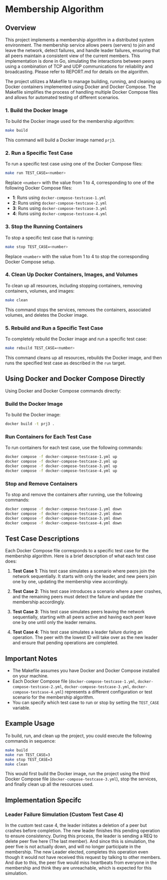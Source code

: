 
# Membership Algorithm

## Overview

This project implements a membership algorithm in a distributed system environment. The membership service allows peers (servers) to join and leave the network, detect failures, and handle leader failures, ensuring that all peers maintain a consistent view of the current members. This implementation is done in Go, simulating the interactions between peers using a combination of TCP and UDP communications for reliability and broadcasting. Please refer to REPORT.md for details on the algorithm.

The project utilizes a Makefile to manage building, running, and cleaning up Docker containers implemented using Docker and Docker Compose. The Makefile simplifies the process of handling multiple Docker Compose files and allows for automated testing of different scenarios.

### 1. Build the Docker Image
To build the Docker image used for the membership algorithm:
```sh
make build
```
This command will build a Docker image named `prj3`.

### 2. Run a Specific Test Case
To run a specific test case using one of the Docker Compose files:
```sh
make run TEST_CASE=<number>
```
Replace `<number>` with the value from 1 to 4, corresponding to one of the following Docker Compose files:
- **1**: Runs using `docker-compose-testcase-1.yml`
- **2**: Runs using `docker-compose-testcase-2.yml`
- **3**: Runs using `docker-compose-testcase-3.yml`
- **4**: Runs using `docker-compose-testcase-4.yml`

### 3. Stop the Running Containers
To stop a specific test case that is running:
```sh
make stop TEST_CASE=<number>
```
Replace `<number>` with the value from 1 to 4 to stop the corresponding Docker Compose setup.

### 4. Clean Up Docker Containers, Images, and Volumes
To clean up all resources, including stopping containers, removing containers, volumes, and images:
```sh
make clean
```
This command stops the services, removes the containers, associated volumes, and deletes the Docker image.

### 5. Rebuild and Run a Specific Test Case
To completely rebuild the Docker image and run a specific test case:
```sh
make rebuild TEST_CASE=<number>
```
This command cleans up all resources, rebuilds the Docker image, and then runs the specified test case as described in the `run` target.

## Using Docker and Docker Compose Directly
Using Docker and Docker Compose commands directly:

### Build the Docker Image
To build the Docker image:
```sh
docker build -t prj3 .
```

### Run Containers for Each Test Case
To run containers for each test case, use the following commands:
```sh
docker compose -f docker-compose-testcase-1.yml up
docker compose -f docker-compose-testcase-2.yml up
docker compose -f docker-compose-testcase-3.yml up
docker compose -f docker-compose-testcase-4.yml up
```

### Stop and Remove Containers
To stop and remove the containers after running, use the following commands:
```sh
docker compose -f docker-compose-testcase-1.yml down
docker compose -f docker-compose-testcase-2.yml down
docker compose -f docker-compose-testcase-3.yml down
docker compose -f docker-compose-testcase-4.yml down
```

## Test Case Descriptions
Each Docker Compose file corresponds to a specific test case for the membership algorithm. Here is a brief description of what each test case does:

1. **Test Case 1**: This test case simulates a scenario where peers join the network sequentially. It starts with only the leader, and new peers join one by one, updating the membership view accordingly.

2. **Test Case 2**: This test case introduces a scenario where a peer crashes, and the remaining peers must detect the failure and update the membership accordingly.

3. **Test Case 3**: This test case simulates peers leaving the network sequentially, starting with all peers active and having each peer leave one by one until only the leader remains.

4. **Test Case 4**: This test case simulates a leader failure during an operation. The peer with the lowest ID will take over as the new leader and ensure that pending operations are completed.

## Important Notes
- The Makefile assumes you have Docker and Docker Compose installed on your machine.
- Each Docker Compose file (`docker-compose-testcase-1.yml`, `docker-compose-testcase-2.yml`, `docker-compose-testcase-3.yml`, `docker-compose-testcase-4.yml`) represents a different configuration or test scenario for the membership algorithm.
- You can specify which test case to run or stop by setting the `TEST_CASE` variable.

## Example Usage
To build, run, and clean up the project, you could execute the following commands in sequence:
```sh
make build
make run TEST_CASE=3
make stop TEST_CASE=3
make clean
```
This would first build the Docker image, run the project using the third Docker Compose file (`docker-compose-testcase-3.yml`), stop the services, and finally clean up all the resources used.

## Implementation Specifc

### Leader Failure Simulation (Custom Test Case 4)

In the custom test case 4, the leader initiates a deletion of a peer but crashes before completion. The new leader finishes this pending operation to ensure consistency. During this process, the leader is sending a REQ to delete peer five here (The last member). And since this is simulation, the peer five is not actually down, and will no longer participate in the membership. The new Leader elected, completes this operation even though it would not have received this request by talking to other members. And due to this, the peer five would miss heartbeats from everyone in the membership and think they are unreachable, which is expected for this simulation.